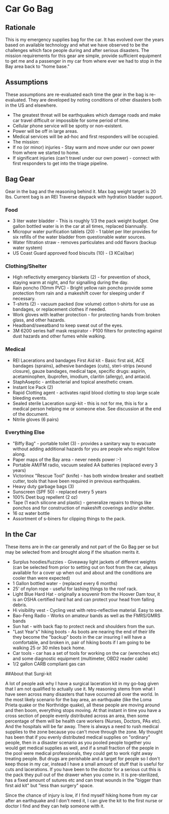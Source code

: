 # Car Go Bag

## Rationale

This is my emergency supplies bag for the car. It has evolved over the
years based on available technology and what we have observed to be the
challenges which face people during and after serious disasters. The
mission requirements for this gear are simple, provide sufficient
equipment to get me and a passenger in my car from where ever we had to
stop in the Bay area back to "home base."

## Assumptions
These assumptions are re-evaluated each time the gear in the bag is
re-evaluated. They are developed by noting conditions of other disasters
both in the US and elsewhere.

* The greatest threat will be earthquakes which damage roads and make car 
  travel difficult or impossible for some period of time.
* Cellular phone service will be spotty or non-existent.
* Power will be off in large areas.
* Medical services will be ad-hoc and first responders will be occupied.
* The mission:
 * If no (or minor) injuries - Stay warm and move under our own power from where we 
   started to home.
 * If significant injuries (can't travel under our own power) - connect with
   first responders to get into the triage pipeline.

## Bag Gear

Gear in the bag and the reasoning behind it. Max bag weight target is
20 lbs. Current bag is an REI Traverse daypack with hydration bladder
support.

### Food

* 3 liter water bladder - This is roughly 1/3 the pack weight budget. One gallon
  bottled water is in the car at all times, replaced biannually. 
* Micropur water purification tablets (20) - 1 tablet per liter provides
  for six refills of the water bladder from questionable water sources.
* Water filtration straw - removes particulates and odd flavors (backup water system)
* US Coast Guard approved food biscuits (10) - (3 KCal/bar) 

### Clothing/Shelter

* High reflectivity emergency blankets (2) - for prevention of shock,
  staying warm at night, and for signalling during the day.
* Rain poncho (10mm PVC) - Bright yellow rain poncho provide some protection
  from rain and a makeshift cover for sleeping under if necessary.
* T-shirts (2)  - vacuum packed (low volume) cotton t-shirts for use as
  bandages, or replacement clothes if needed.
* Work gloves with leather protection - for protecting hands from broken
  glass, and other hazards.
* Headband/sweatband to keep sweat out of the eyes.
* 3M 6200 series half mask respirator - P100 filters for protecting
  against dust hazards and other fumes while walking.

### Medical

* REI  Lacerations and bandages First Aid kit - Basic first aid, 
  ACE bandages (sprains), adhesive bandages (cuts), steri-strips (wound closure),
  gauze bandages, medical tape, specific drugs: aspirin, acetaminophen,
  ibuprofen, imodium, claritin (allergy), and antacid.
* StaphAseptic -  antibacterial and topical anesthetic cream. 
* Instant Ice Pack (2)
* Rapid Clotting agent - activates rapid blood clotting to stop large
  scale bleeding events.
* Sealed sterile Laceration surgi-kit - this is not for me, this is for
  a medical person helping me or someone else. See discussion at the end
  of the document.
* Nitrile gloves (6 pairs)

### Everything Else
* "Biffy Bag" - portable toilet (3) - provides a sanitary way to evacuate
   without adding additional hazards for you are people who might follow along.
* Paper maps of the Bay area - never needs power :-)
* Portable AM/FM radio, vacuum sealed AA batteries (replaced every 3 years)
* Victorinox "Rescue Tool" (knife) - has both window breaker and seatbelt
  cutter, tools that have been required in previous earthquakes.
* Heavy duty garbage bags (3)
* Sunscreen (SPF 50) - replaced every 5 years
* 100% Deet bug repellent (2 oz)
* Tape (1 each silicone and plastic) - generalize repairs to things like
  ponchos and for construction of makeshift coverings and/or shelter.
* 16 oz water bottle
* Assortment of s-biners for clipping things to the pack.


## In the Car

These items are in the car generally and not part of the Go Bag per se but 
may be selected from and brought along if the situation merits it.

* Surplus hoodies/fuzzies - Giveaway light jackets of different weights 
  (can be selected from prior to setting out on foot from the car, always
  available for a cover up when out and about and the conditions are cooler
  than were expected)
* 1 Gallon bottled water - (replaced every 6 months)
* 25' of nylon rope - useful for lashing things to the roof rack.
* Light Blue Hard Hat - originally a souvenir from the Hoover Dam tour,
  it is an OSHA certified hard hat and can protect your head from falling debris.
* Hi visibility vest - Cycling vest with retro-reflective material. Easy to see.
* Bao-Feng Radio - Works on amateur bands as well as the FMRS/GMRS bands
* Sun hat - with back flap to protect neck and shoulders from the sun.
* "Last Year's" hiking boots - As boots are nearing the end of their life they
   become the "backup" boots in the car insuring I will have a comfortable,
   and broken in, pair of hiking boots if I am going to be walking 25 or
   30 miles back home.
* Car tools - car has a set of tools for working on the car (wrenches etc) 
  and some diagnostic equipment (multimeter, OBD2 reader cable)
* 1/2 gallon CARB compliant gas can

##About that Surgi-kit

A lot of people ask why I have a surgical laceration kit in my go-bag
given that I am not qualified to actually use it. My reasoning stems
from what I have seen across many disasters that have occurred all over
the world. In the most likely scenario for the bay area, an earthquake
(like the Loma Prieta quake or the Northridge quake), all these people
are moving around and then boom, everything stops moving. At that instant
in time you have a cross section of people evenly distributed across an
area, then some percentage of them will be health care workers (Nurses,
Doctors, PAs etc). And the hospitals will be far away. There is always a
need to rush medical supplies to the zone because you can't move through
the zone. My thought has been that if you evenly distributed medical
supplies on "ordinary" people, then in a disaster scenario as you
pooled people together you would get medical supplies as well, and if a
small fraction of the people in the pool were medical professionals, they
could get to work right away treating people. But drugs are perishable
and a target for people so I don't keep those in my car, instead I have
a small amount of stuff that is useful for cuts and lacerations. If you
have been to the doctor for a serious cut this is the pack they pull out
of the drawer when you come in. It is pre-sterilized, has a fixed amount
of sutures etc and can treat wounds in the "bigger than first aid kit"
but "less than surgery" space.

Since the chance of injury is low, if I find myself hiking home
from my car after an earthquake and I don't need it, I can give the kit
to the first nurse or doctor I find and they can help someone with it.
